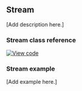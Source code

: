 ## Stream

[Add description here.]

### Stream class reference

[![View code](https://www.mbed.com/embed/?type=library)](https://os.mbed.com/docs/v5.8/mbed-os-api-doxy/classmbed_1_1_stream.html)

### Stream example

[Add example here.]

